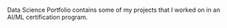 Data Science Portfolio contains some of my projects that I worked on in an AI/ML certification program. 
